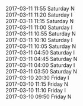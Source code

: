 2017-03-11 11:55 Saturday  N  
2017-03-11 11:20 Saturday  I  
2017-03-11 11:15 Saturday  N  
2017-03-11 11:00 Saturday  I  
2017-03-11 10:55 Saturday  N  
2017-03-11 10:10 Saturday  I  
2017-03-11 10:05 Saturday  N  
2017-03-11 04:50 Saturday  I  
2017-03-11 04:45 Saturday  N  
2017-03-11 04:00 Saturday  I  
2017-03-11 03:50 Saturday  N  
2017-03-10 20:30 Friday  I  
2017-03-10 11:15 Friday  N  
2017-03-10 11:10 Friday  I  
2017-03-10 09:50 Friday  N  
